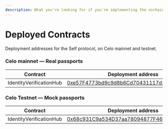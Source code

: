 ```yaml
---
description: What you're looking for if you're implementing the onchain sdk
---
```


# Deployed Contracts

Deployment addresses for the Self protocol, on Celo mainnet and testnet.

### Celo mainnet — Real passports

<table><thead><tr><th width="374">Contract</th><th>Deployment address</th><th data-hidden></th></tr></thead><tbody><tr><td>IdentityVerificationHub</td><td><a href="https://celoscan.io/address/0xe57F4773bd9c9d8b6Cd70431117d353298B9f5BF">0xe57F4773bd9c9d8b6Cd70431117d353298B9f5BF</a></td><td></td></tr></tbody></table>

### Celo Testnet — Mock passports

<table><thead><tr><th width="374">Contract</th><th>Deployment address</th><th data-hidden></th></tr></thead><tbody><tr><td>IdentityVerificationHub</td><td><a href="https://alfajores.celoscan.io/address/0x68c931C9a534D37aa78094877F46fE46a49F1A51">0x68c931C9a534D37aa78094877F46fE46a49F1A51</a></td><td></td></tr></tbody></table>

